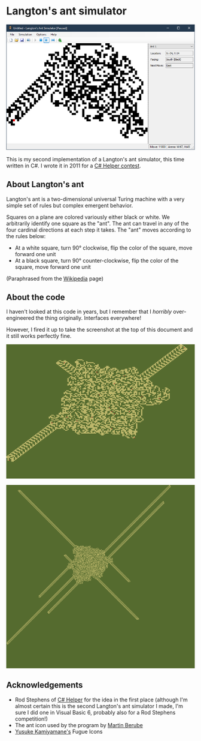 # Langton's ant simulator

![The running simulation][6]

This is my second implementation of a Langton's ant simulator,
this time written in C#. I wrote it in 2011 for a [C# Helper
contest][5].

## About Langton's ant

Langton's ant is a two-dimensional universal Turing machine with
a very simple set of rules but complex emergent behavior.

Squares on a plane are colored variously either black or white.
We arbitrarily identify one square as the "ant". The ant can
travel in any of the four cardinal directions at each step it
takes. The "ant" moves according to the rules below:

* At a white square, turn 90° clockwise, flip the color of the
  square, move forward one unit
* At a black square, turn 90° counter-clockwise, flip the color
  of the square, move forward one unit

(Paraphrased from the [Wikipedia][1] page)

## About the code

I haven't looked at this code in years, but I remember that I
_horribly_ over-engineered the thing originally. Interfaces
everywhere!

However, I fired it up to take the screenshot at the top of this
document and it still works perfectly fine.

![Simulation of twenty ants after 4000 moves][3]

![Simulation of twenty ants after 15000 moves][4]

## Acknowledgements

* Rod Stephens of [C# Helper][8] for the idea in the first place
  (although I'm almost certain this is the second Langton's ant
  simulator I made, I'm sure I did one in Visual Basic 6,
  probably also for a Rod Stephens competition!)
* The ant icon used by the program by [Martin Berube][7]
* [Yusuke Kamiyamane's][8] Fugue Icons

[1]: https://en.wikipedia.org/wiki/Langton's_ant
[2]: 1%20ant%20move%2015000.png
[3]: 20%20ants%20move%204000.png
[4]: 20%20ants%20move%2015000.png
[5]: http://csharphelper.com/blog/2011/02/contest-langtons-ant-simulation/
[6]: simulation11000.png
[7]: http://www.iconarchive.com/show/animal-icons-by-martin-berube/ant-icon.html
[8]: http://p.yusukekamiyamane.com/
